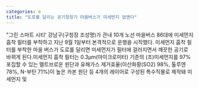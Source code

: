 ```yaml
---
categories: e
title: "도로를 달리는 공기청정기 마을버스가 미세먼지 없앤다"
---
```

"그린 스마트 시티’ 강남구(구청장 조성명)가 관내 10개 노선 마을버스 86대에 미세먼지 흡착 필터를 부착하고 지난 9월 1일부터 본격적으로 운행을 시작했다. 미세먼지 흡착 필터를 부착한 마을 버스가 도로를 달리면 미세먼지가 필터에 걸러지면서 깨끗한 공기로 바뀌게 된다.미세먼지 흡착 필터는 0.3μm(마이크로미터) 기준의 (초)미세먼지를 97% 포집할 수 있는 멜트브로운 원단과 유해가스 제거효율(이산화황(SO2) 98%, 톨루엔 78%, N-부탄 71%)이 높은 카본 원단 등 4개의 레이어로 구성된 특수직물로 제작돼 미세먼지 및